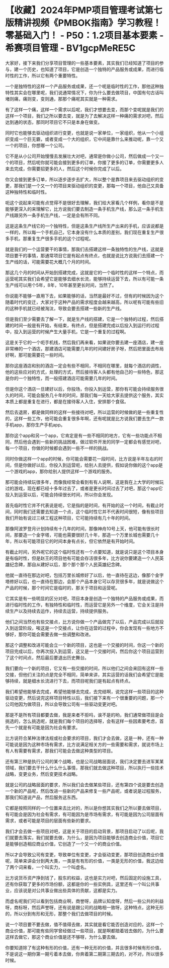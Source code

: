 # 【收藏】2024年PMP项目管理考试第七版精讲视频《PMBOK指南》学习教程！零基础入门！ - P50：1.2项目基本要素 - 希赛项目管理 - BV1gcpMeRE5C

大家好，接下来我们分享项目管理的一些基本要素，其实我们已经知道了项目的参与，建一个历史，也知道了项目，它是创造一个独特的产品服务或成果，而进行临时性的工作，所以它有两个重要特性。

一个是独特性的这样一个产品服务或成果，还一个呢是临时性的工作，那他这种独特性其实会在哪里呢，我们说通常情况下，你为什么要去做项目，中国有句古话叫堵则痛，痛则变，变则通，那那个痛呢其实就是一种需求。

有了这样一个痛，这样一个需求以后呢，我们才想要去变，而那个变呢就是我们的这样一个项目，我们之所以要去变，就是为了去解决这样一种痛的需求对吧，然后达到通的状态，那同时项目它不只是本身在做变。

同时它也能够去驱动组织进行变更，也就是说一家单位，一家组织，他从一个小组织变成一个巨无霸，或者变成一个大的组织，它中间是靠什么来推动呢，靠一个又一个的项目，你想哪一个公司。

它不是从小公司开始慢慢去发展壮大对吧，通常是你做小公司，然后做成一个又一个的项目，然后呢你就可能会接到更多的订单，你接了更多的订单，你需要更多人来去完成，你需要招更多的人，然后这个时候你完成了以后。

你又会接到更多订单，所以逐步逐步去扩大，所以整个是靠项目来去驱动组织的变更，那我们是一个又一个的项目来驱动组织的变更，那每一个项目，他自己又具备这种独特性和临时性。

呃这个说起来可能有点觉得不是很好去理解，我们给大家看几个样例，看你是不是能够更深入的来理解它，比方说我们要去制造一条手机生产线，那么这一条手机生产线跟另外一条手机生产线，一定是会有所不同。

这是这条生产线它的一个独特性，但是这条生产线所生产出来的手机，应该说都是一样的，所以每一个手机自己，它本身没有什么本质的差别，我们现在重复生产很多手机，那重复生产很多手机的这个过程呢。

就是我们的一个运营要干的事情，那我们去搭建这样一条独特性的生产线，这就是项目要干的事情，那通常项目它是有起点有终点，也就是说比方说我们去搭建一个生产线的话，可能需要花大概几个月的时间。

那这几个月的时间从开始到搭建完成，这就是它的一个临时性的这样一个特点，而运营呢其实我们会希望它是能够去细水长流，能够持续运营下去，所以有可能一条生产线可以用个5年，8年，10年甚至更长时间，当然了。

你说能不能够一直用下去，如果能够的话，当然是最好不过，但有的时候因为这个随着时代的变迁，大家对于这种产品的需求程度会越来越高，所以呢有可能有些旧的这种手机就已经被淘汰，导致会要去搭建一些新的生产线。

但是我们至少需要去了解一下，就是生产线的搭建，它是一个独特的过程，然后搭建的时间一般是有开始，有结束，有终点，但是搭建完成以后投入到运行的过程中，投入到运营的时候产生大量手机，它是一个重复的过程啊。

这是关于它的一个呃手机线，然后我们再来看，如果说你要去建一座酒店，建一座非常棒的一个酒店，那建酒店可能需要几年的时间建好房子呀，然后把里面去布局好啊，那可能需要花一些时间。

那你这座酒店和别的酒店一定会有些不相同，不相同在哪里，就每个酒店的调性，他的这些应对的方式，处理的方式，然后接待客人头都有他自己的一些特色，那这是你的一个独特性，而一般搭建酒店可能需要几年的时间。

但是你这个酒店一旦建好以后，你投场，你投入到运营，那你有可能会持续服务很久的时间，可能会服务几十年的时间，那我们每一天给大家去提供这个服务，其实本质上都是重复在进行，都是在接待客人入住，安排那个食宿。

然后去退房，都是做同样的这样一些接待对吧，所以运营的时候做的是一些重复性的，这样一些工作，他可能会重复很多年啊，还有呢就是比方说我们要去生产一款手机app，那你生产手机app。

那你这个app和另一个app，它肯定是有一些不相同的地方，它有一些功能点不相同，然后他会遇到一些新的挑战困难，做过软件开发的同学一定都会有感觉对吧，每一个项目，你做的时候都会遇到一些不一样的挑战。

同时你做这样一个app的时候，你可能会需要花一段时间，比方说是半年左右的时间，但是你做好以后，你投入到运营呃，给别人去提供，假如说你做的这个app是一个游戏的app，那你给别人提供这样一个游戏的服务。

那可能会持续玩很多年，而像我经常会看到有有人说啊，这是我在上大学的时候玩过的游戏，现在都已经十多年过去了，或者是更长时间过去了对吧，那这个app它投入到运营以后，可能会持续很长时间，所以你会发现。

首先临时性它并不代表说是呃，它是指的是时间，有开始的这一个时间，有截止时间，同时我们还需要去知道一个点，这个临时性它并不代表时间很短，像有些项目我们开始有说过三峡工程这种项目，它可能持续有几十年的时间。

那像阿波罗登月计划持续有十几年的时间，那像神舟10号上天，他可能有很长时间，那要造一个金字塔，可能也需要很好几十年，那造一个万里长城也需要几十年，所以有可能项目它的时间本身有点长，但它依然是有开始时间。

有截止时间，另外呢它的这个临时性还有一个点要知道，就是说只是这个项目本身是有临时性，但是赵王的项目他有可能会存活很多年，比方说你要建造一个人民英雄纪念碑，那自从建好以后，那个那个那个人民英雄纪念碑。

他就一直待在那边对吧，包括万里长城修好了以后，他一直待在这边，像那个金字塔修好以后，也一直待在那边，会那个产品本身它可以存货很多年，就是说做这个产品的时候，那个时间它是临时的，那关于项目和运营呢。

它其实是有一些明显的区分对吧，项目本身是创造一个独特的产品服务或成果，而进行临时性的工作，有独特性和临时性，而运营它是另外一个维度，它会关注是持续生产以及持续去运作，持续去运营，持续提供服务。

他们之间当然也有些交接点，比方说你做一个产品做完了以后，产品完成以后就投入到运营阶段，唉这是一个交接点，让你在运营的过程中，你会发现有一些地方不够好，那你可能会需要去做一些调整和改进。

那这个调整和改进可能会立一个新的项目，这也是一个交接的时间，你这一个新的项目完成以后，你再次投入到运营，这又是一个交接时间，然后你这个项目运营到了这个时间点，然后最后要退出历史舞台。

我们要向一个新的项目，它又有一些交接的时间，所以他们之间会来回有这样一些交接，但他们关注的点是完全不相同，简单来讲，其实运营的话我们会希望它是能够持续，就是细水长流进行下去，而项目呢我们是有起点有终点。

我们希望他能够去完成，希望他能够去完成，去完结啊，说完这样一些项目的这种驱动变更，然后说完这样项目特性以后，我们接下来有一个很重要的问题，那一个公司他因为做项目，所以会导致公司有一些驱动变更对吧。

那是不是所有项目都要去做，我是来者不拒吗，诶不是的哟，我们通常做项目是会挑选的，怎么挑选呢，就是我们每个项目的选择呀，会有这样一些因素要考虑，首先一个就是有可能是因为社会有要求。

比方说符合某种法律法规或社会要求的项目，我们才会去做，这是一种，还有一种可能说是因为这种市场有需求，比方说满足相关方的一些需要和需求，就说市场上有人有需要有需求，那我们可能会去做这种类型的项目。

还有第三种是执行公司的某个战略，也是公司战略层面说，我们决定要去进军某某领域，我们要去干什么什么什么事情，那我们就去做这种项目，所以执行一些技术战略，变更业务，然后变更技术战略。

就是公司的战略层面的要求，所以我们会去做某些项目，还有第四个说是要去创造一个新的产品呢，然后改进一些新的产品来修复一些产品呢，或者说是过程服务，那我们知道说产品，然后服务这东西。

它都是按照同样的一个位置来去比对的，所以是你想其实我们之所以要去做项目，有可能会是因为社会有需求，有可能因为是市场有需求，有可能是因为公司层面有需求，或者可能是项目的层面有些新的要求。

我们才会去做一些项目对吧，这是关于项目的启动背景，那项目启动了以后呢，我们就要去落实，我们就要去做，为什么，是因为项目能够去创造商业价值，项目它是能够创造相应商业价值，它创造了一个又一个的商业价值。

所以才会导致公司有变更，导致单位有变更，才会驱动变更，那项目创造商业价值呢，简单来讲会分到两大类，一类是有有形的价值，一类是无形的价值，我这边给了两个词来看，一个叫实力，一个叫虚名。

比方说货币资产挣到钱了，股东的权益，这也是实力对吧，然后固定的设施工具，还有你获取了更多的市场份额，这都是你的一些实例具，这里还有一个叫公共事业，应该说是对公共事业做出些具体的贡献，这都是实力。

而虚名呢我们可以看到包括商业啊，商誉呀，品牌认知度呀，然后一些公共的利益呀，商标呀，然后声誉呀，还有说是跟公司的战略相一致呀，这种特点，这种无形的，所以分到有形和无形，那整个我们去做项目的时候。

说一个项目要不要去做，值不值得去做，其实就是看它能否创造对应的，这样一个商业价值，那可能有些同学曾经做过一些项目，就是啊都赔着钱去做的，为什么要这样去做它，那这个商业价值是还不够呀，为什么要去做。

你要知道除了有这种有形的价值，还有一种无形的价值，并且很多时候有形价值，不是说这一期你第一期亏着本去做，你奔着第二期第三期去的，对不对，所以很多时候。


